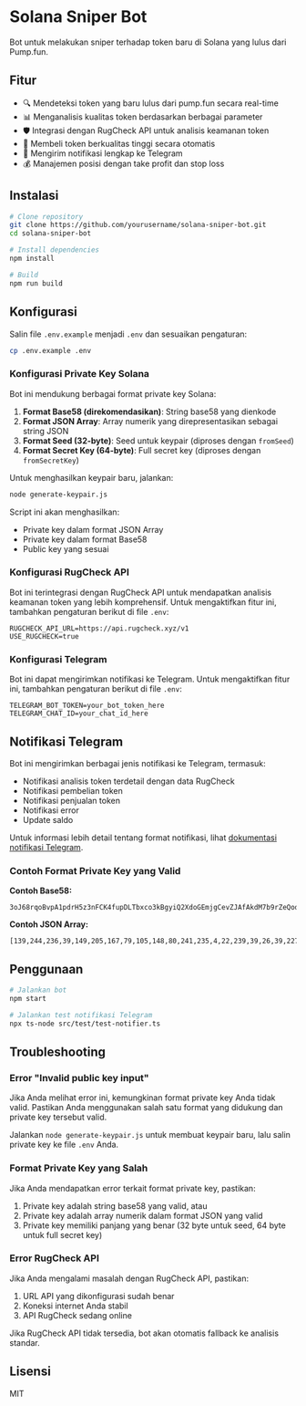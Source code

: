 # Solana Sniper Bot

Bot untuk melakukan sniper terhadap token baru di Solana yang lulus dari Pump.fun.

## Fitur

- 🔍 Mendeteksi token yang baru lulus dari pump.fun secara real-time
- 📊 Menganalisis kualitas token berdasarkan berbagai parameter
- 🛡️ Integrasi dengan RugCheck API untuk analisis keamanan token
- 🚀 Membeli token berkualitas tinggi secara otomatis
- 📱 Mengirim notifikasi lengkap ke Telegram
- 💰 Manajemen posisi dengan take profit dan stop loss

## Instalasi

```bash
# Clone repository
git clone https://github.com/yourusername/solana-sniper-bot.git
cd solana-sniper-bot

# Install dependencies
npm install

# Build
npm run build
```

## Konfigurasi

Salin file `.env.example` menjadi `.env` dan sesuaikan pengaturan:

```bash
cp .env.example .env
```

### Konfigurasi Private Key Solana

Bot ini mendukung berbagai format private key Solana:

1. **Format Base58 (direkomendasikan)**: String base58 yang dienkode
2. **Format JSON Array**: Array numerik yang direpresentasikan sebagai string JSON
3. **Format Seed (32-byte)**: Seed untuk keypair (diproses dengan `fromSeed`)
4. **Format Secret Key (64-byte)**: Full secret key (diproses dengan `fromSecretKey`)

Untuk menghasilkan keypair baru, jalankan:

```bash
node generate-keypair.js
```

Script ini akan menghasilkan:
- Private key dalam format JSON Array
- Private key dalam format Base58
- Public key yang sesuai

### Konfigurasi RugCheck API

Bot ini terintegrasi dengan RugCheck API untuk mendapatkan analisis keamanan token yang lebih komprehensif. Untuk mengaktifkan fitur ini, tambahkan pengaturan berikut di file `.env`:

```
RUGCHECK_API_URL=https://api.rugcheck.xyz/v1
USE_RUGCHECK=true
```

### Konfigurasi Telegram

Bot ini dapat mengirimkan notifikasi ke Telegram. Untuk mengaktifkan fitur ini, tambahkan pengaturan berikut di file `.env`:

```
TELEGRAM_BOT_TOKEN=your_bot_token_here
TELEGRAM_CHAT_ID=your_chat_id_here
```

## Notifikasi Telegram

Bot ini mengirimkan berbagai jenis notifikasi ke Telegram, termasuk:

- Notifikasi analisis token terdetail dengan data RugCheck
- Notifikasi pembelian token
- Notifikasi penjualan token
- Notifikasi error
- Update saldo

Untuk informasi lebih detail tentang format notifikasi, lihat [dokumentasi notifikasi Telegram](docs/telegram-notifications.md).

### Contoh Format Private Key yang Valid

**Contoh Base58:**
```
3oJ68rqoBvpA1pdrH5z3nFCK4fupDLTbxco3kBgyiQ2XdoGEmjgCevZJAfAkdM7b9rZeQodprjSim6BdY5QKbobT
```

**Contoh JSON Array:**
```
[139,244,236,39,149,205,167,79,105,148,80,241,235,4,22,239,39,26,39,227,228,70,14,50,88,235,110,59,233,181,134,101,138,80,29,7,194,55,246,139,255,249,108,196,148,142,167,124,150,63,105,179,176,77,79,98,242,72,193,77,48,181,132,150]
```

## Penggunaan

```bash
# Jalankan bot
npm start

# Jalankan test notifikasi Telegram
npx ts-node src/test/test-notifier.ts
```

## Troubleshooting

### Error "Invalid public key input"

Jika Anda melihat error ini, kemungkinan format private key Anda tidak valid. Pastikan Anda menggunakan salah satu format yang didukung dan private key tersebut valid.

Jalankan `node generate-keypair.js` untuk membuat keypair baru, lalu salin private key ke file `.env` Anda.

### Format Private Key yang Salah

Jika Anda mendapatkan error terkait format private key, pastikan:

1. Private key adalah string base58 yang valid, atau
2. Private key adalah array numerik dalam format JSON yang valid
3. Private key memiliki panjang yang benar (32 byte untuk seed, 64 byte untuk full secret key)

### Error RugCheck API

Jika Anda mengalami masalah dengan RugCheck API, pastikan:

1. URL API yang dikonfigurasi sudah benar
2. Koneksi internet Anda stabil
3. API RugCheck sedang online

Jika RugCheck API tidak tersedia, bot akan otomatis fallback ke analisis standar.

## Lisensi

MIT
